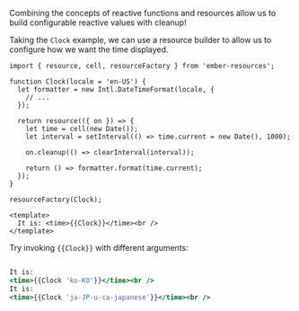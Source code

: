 Combining the concepts of reactive functions and resources allow us to build configurable reactive values with cleanup!

Taking the `Clock` example, we can use a resource builder to allow us to configure how we want the time displayed.

```gjs
import { resource, cell, resourceFactory } from 'ember-resources';

function Clock(locale = 'en-US') {
  let formatter = new Intl.DateTimeFormat(locale, {
    // ...
  });

  return resource(({ on }) => {
    let time = cell(new Date());
    let interval = setInterval(() => time.current = new Date(), 1000);

    on.cleanup(() => clearInterval(interval));

    return () => formatter.format(time.current);
  });
}

resourceFactory(Clock);

<template>
  It is: <time>{{Clock}}</time><br />
</template>
```

Try invoking `{{Clock}}` with different arguments:

```hbs

It is:
<time>{{Clock 'ko-KO'}}</time><br />
It is:
<time>{{Clock 'ja-JP-u-ca-japanese'}}</time><br />
```

[mdn-DateTimeFormat]: https://developer.mozilla.org/en-US/docs/Web/JavaScript/Reference/Global_Objects/Intl/DateTimeFormat
